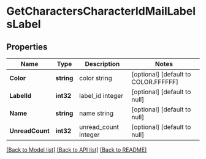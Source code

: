 # GetCharactersCharacterIdMailLabelsLabel

## Properties
Name | Type | Description | Notes
------------ | ------------- | ------------- | -------------
**Color** | **string** | color string | [optional] [default to COLOR.FFFFFF]
**LabelId** | **int32** | label_id integer | [optional] [default to null]
**Name** | **string** | name string | [optional] [default to null]
**UnreadCount** | **int32** | unread_count integer | [optional] [default to null]

[[Back to Model list]](../README.md#documentation-for-models) [[Back to API list]](../README.md#documentation-for-api-endpoints) [[Back to README]](../README.md)


